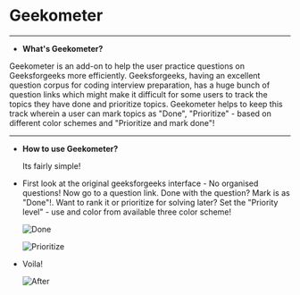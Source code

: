 Geekometer
===========
-----------------------------------------------------------------------------------------------------------------------------------

* **What's Geekometer?**

 Geekometer is an add-on to help the user practice questions on Geeksforgeeks more efficiently. Geeksforgeeks, having an excellent question corpus for coding interview preparation, has a huge bunch of question links which might make it difficult for some users to track the topics they have done and prioritize topics. Geekometer helps to keep this track wherein a user can mark topics as "Done", "Prioritize" - based on different color schemes and "Prioritize and mark done"!

 ----------------------------------------------------------------------------------------------------------------------------------

* **How to use Geekometer?**

	Its fairly simple!

* First look at the original geeksforgeeks interface - No organised questions! 
Now go to a question link. Done with the question? Mark is as "Done"!. Want to rank it or prioritize for solving later? Set the "Priority level" - use and color from available three color scheme!

	![Done](http://i.imgur.com/Kdh6uEQ.gif)

	![Prioritize](http://i.imgur.com/STqIlst.gif)

* Voila!

	![After](http://i.imgur.com/D1P2ZdY.png)


